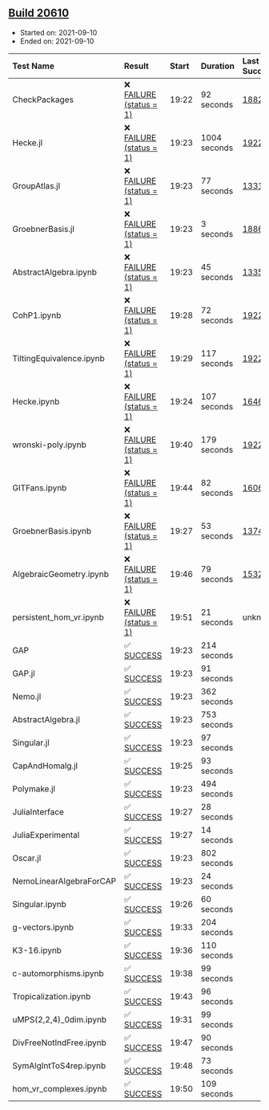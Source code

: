 ## [Build 20610](https://oscarci.mathematik.uni-kl.de/job/oscar/20610/)

* Started on: 2021-09-10
* Ended on: 2021-09-10

| Test Name    | Result | Start | Duration | Last Success | First Failure |
|:-------------|:-------|:------|:---------|:-------------|:--------------|
| CheckPackages | ❌ [FAILURE (status = 1)](https://oscarci.mathematik.uni-kl.de/job/oscar/20610/artifact/logs/build-20610/CheckPackages.log) | 19:22 | 92 seconds | [18822](https://oscarci.mathematik.uni-kl.de/job/oscar/18822/) | [18823](https://oscarci.mathematik.uni-kl.de/job/oscar/18823/) |
| Hecke.jl | ❌ [FAILURE (status = 1)](https://oscarci.mathematik.uni-kl.de/job/oscar/20610/artifact/logs/build-20610/Hecke.jl.log) | 19:23 | 1004 seconds | [19222](https://oscarci.mathematik.uni-kl.de/job/oscar/19222/) | [20152](https://oscarci.mathematik.uni-kl.de/job/oscar/20152/) |
| GroupAtlas.jl | ❌ [FAILURE (status = 1)](https://oscarci.mathematik.uni-kl.de/job/oscar/20610/artifact/logs/build-20610/GroupAtlas.jl.log) | 19:23 | 77 seconds | [13311](https://oscarci.mathematik.uni-kl.de/job/oscar/13311/) | [13312](https://oscarci.mathematik.uni-kl.de/job/oscar/13312/) |
| GroebnerBasis.jl | ❌ [FAILURE (status = 1)](https://oscarci.mathematik.uni-kl.de/job/oscar/20610/artifact/logs/build-20610/GroebnerBasis.jl.log) | 19:23 | 3 seconds | [18864](https://oscarci.mathematik.uni-kl.de/job/oscar/18864/) | [18865](https://oscarci.mathematik.uni-kl.de/job/oscar/18865/) |
| AbstractAlgebra.ipynb | ❌ [FAILURE (status = 1)](https://oscarci.mathematik.uni-kl.de/job/oscar/20610/artifact/logs/build-20610/AbstractAlgebra.ipynb.log) | 19:23 | 45 seconds | [13355](https://oscarci.mathematik.uni-kl.de/job/oscar/13355/) | [13356](https://oscarci.mathematik.uni-kl.de/job/oscar/13356/) |
| CohP1.ipynb | ❌ [FAILURE (status = 1)](https://oscarci.mathematik.uni-kl.de/job/oscar/20610/artifact/logs/build-20610/CohP1.ipynb.log) | 19:28 | 72 seconds | [19222](https://oscarci.mathematik.uni-kl.de/job/oscar/19222/) | [20152](https://oscarci.mathematik.uni-kl.de/job/oscar/20152/) |
| TiltingEquivalence.ipynb | ❌ [FAILURE (status = 1)](https://oscarci.mathematik.uni-kl.de/job/oscar/20610/artifact/logs/build-20610/TiltingEquivalence.ipynb.log) | 19:29 | 117 seconds | [19222](https://oscarci.mathematik.uni-kl.de/job/oscar/19222/) | [20152](https://oscarci.mathematik.uni-kl.de/job/oscar/20152/) |
| Hecke.ipynb | ❌ [FAILURE (status = 1)](https://oscarci.mathematik.uni-kl.de/job/oscar/20610/artifact/logs/build-20610/Hecke.ipynb.log) | 19:24 | 107 seconds | [16463](https://oscarci.mathematik.uni-kl.de/job/oscar/16463/) | [16464](https://oscarci.mathematik.uni-kl.de/job/oscar/16464/) |
| wronski-poly.ipynb | ❌ [FAILURE (status = 1)](https://oscarci.mathematik.uni-kl.de/job/oscar/20610/artifact/logs/build-20610/wronski-poly.ipynb.log) | 19:40 | 179 seconds | [19222](https://oscarci.mathematik.uni-kl.de/job/oscar/19222/) | [20152](https://oscarci.mathematik.uni-kl.de/job/oscar/20152/) |
| GITFans.ipynb | ❌ [FAILURE (status = 1)](https://oscarci.mathematik.uni-kl.de/job/oscar/20610/artifact/logs/build-20610/GITFans.ipynb.log) | 19:44 | 82 seconds | [16068](https://oscarci.mathematik.uni-kl.de/job/oscar/16068/) | [16069](https://oscarci.mathematik.uni-kl.de/job/oscar/16069/) |
| GroebnerBasis.ipynb | ❌ [FAILURE (status = 1)](https://oscarci.mathematik.uni-kl.de/job/oscar/20610/artifact/logs/build-20610/GroebnerBasis.ipynb.log) | 19:27 | 53 seconds | [13748](https://oscarci.mathematik.uni-kl.de/job/oscar/13748/) | [13749](https://oscarci.mathematik.uni-kl.de/job/oscar/13749/) |
| AlgebraicGeometry.ipynb | ❌ [FAILURE (status = 1)](https://oscarci.mathematik.uni-kl.de/job/oscar/20610/artifact/logs/build-20610/AlgebraicGeometry.ipynb.log) | 19:46 | 79 seconds | [15322](https://oscarci.mathematik.uni-kl.de/job/oscar/15322/) | [15323](https://oscarci.mathematik.uni-kl.de/job/oscar/15323/) |
| persistent_hom_vr.ipynb | ❌ [FAILURE (status = 1)](https://oscarci.mathematik.uni-kl.de/job/oscar/20610/artifact/logs/build-20610/persistent_hom_vr.ipynb.log) | 19:51 | 21 seconds | unknown | unknown |
| GAP | ✅ [SUCCESS](https://oscarci.mathematik.uni-kl.de/job/oscar/20610/artifact/logs/build-20610/GAP.log) | 19:23 | 214 seconds |  |  |
| GAP.jl | ✅ [SUCCESS](https://oscarci.mathematik.uni-kl.de/job/oscar/20610/artifact/logs/build-20610/GAP.jl.log) | 19:23 | 91 seconds |  |  |
| Nemo.jl | ✅ [SUCCESS](https://oscarci.mathematik.uni-kl.de/job/oscar/20610/artifact/logs/build-20610/Nemo.jl.log) | 19:23 | 362 seconds |  |  |
| AbstractAlgebra.jl | ✅ [SUCCESS](https://oscarci.mathematik.uni-kl.de/job/oscar/20610/artifact/logs/build-20610/AbstractAlgebra.jl.log) | 19:23 | 753 seconds |  |  |
| Singular.jl | ✅ [SUCCESS](https://oscarci.mathematik.uni-kl.de/job/oscar/20610/artifact/logs/build-20610/Singular.jl.log) | 19:23 | 97 seconds |  |  |
| CapAndHomalg.jl | ✅ [SUCCESS](https://oscarci.mathematik.uni-kl.de/job/oscar/20610/artifact/logs/build-20610/CapAndHomalg.jl.log) | 19:25 | 93 seconds |  |  |
| Polymake.jl | ✅ [SUCCESS](https://oscarci.mathematik.uni-kl.de/job/oscar/20610/artifact/logs/build-20610/Polymake.jl.log) | 19:23 | 494 seconds |  |  |
| JuliaInterface | ✅ [SUCCESS](https://oscarci.mathematik.uni-kl.de/job/oscar/20610/artifact/logs/build-20610/JuliaInterface.log) | 19:27 | 28 seconds |  |  |
| JuliaExperimental | ✅ [SUCCESS](https://oscarci.mathematik.uni-kl.de/job/oscar/20610/artifact/logs/build-20610/JuliaExperimental.log) | 19:27 | 14 seconds |  |  |
| Oscar.jl | ✅ [SUCCESS](https://oscarci.mathematik.uni-kl.de/job/oscar/20610/artifact/logs/build-20610/Oscar.jl.log) | 19:23 | 802 seconds |  |  |
| NemoLinearAlgebraForCAP | ✅ [SUCCESS](https://oscarci.mathematik.uni-kl.de/job/oscar/20610/artifact/logs/build-20610/NemoLinearAlgebraForCAP.log) | 19:23 | 24 seconds |  |  |
| Singular.ipynb | ✅ [SUCCESS](https://oscarci.mathematik.uni-kl.de/job/oscar/20610/artifact/logs/build-20610/Singular.ipynb.log) | 19:26 | 60 seconds |  |  |
| g-vectors.ipynb | ✅ [SUCCESS](https://oscarci.mathematik.uni-kl.de/job/oscar/20610/artifact/logs/build-20610/g-vectors.ipynb.log) | 19:33 | 204 seconds |  |  |
| K3-16.ipynb | ✅ [SUCCESS](https://oscarci.mathematik.uni-kl.de/job/oscar/20610/artifact/logs/build-20610/K3-16.ipynb.log) | 19:36 | 110 seconds |  |  |
| c-automorphisms.ipynb | ✅ [SUCCESS](https://oscarci.mathematik.uni-kl.de/job/oscar/20610/artifact/logs/build-20610/c-automorphisms.ipynb.log) | 19:38 | 99 seconds |  |  |
| Tropicalization.ipynb | ✅ [SUCCESS](https://oscarci.mathematik.uni-kl.de/job/oscar/20610/artifact/logs/build-20610/Tropicalization.ipynb.log) | 19:43 | 96 seconds |  |  |
| uMPS(2,2,4)_0dim.ipynb | ✅ [SUCCESS](https://oscarci.mathematik.uni-kl.de/job/oscar/20610/artifact/logs/build-20610/uMPS-2-2-4-_0dim.ipynb.log) | 19:31 | 99 seconds |  |  |
| DivFreeNotIndFree.ipynb | ✅ [SUCCESS](https://oscarci.mathematik.uni-kl.de/job/oscar/20610/artifact/logs/build-20610/DivFreeNotIndFree.ipynb.log) | 19:47 | 90 seconds |  |  |
| SymAlgIntToS4rep.ipynb | ✅ [SUCCESS](https://oscarci.mathematik.uni-kl.de/job/oscar/20610/artifact/logs/build-20610/SymAlgIntToS4rep.ipynb.log) | 19:48 | 73 seconds |  |  |
| hom_vr_complexes.ipynb | ✅ [SUCCESS](https://oscarci.mathematik.uni-kl.de/job/oscar/20610/artifact/logs/build-20610/hom_vr_complexes.ipynb.log) | 19:50 | 109 seconds |  |  |
